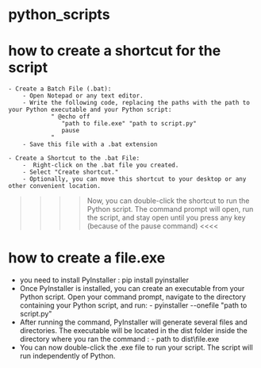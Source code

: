 # python_scripts


# how to create a shortcut for the script 
    - Create a Batch File (.bat):
        - Open Notepad or any text editor.
        - Write the following code, replacing the paths with the path to your Python executable and your Python script:
                " @echo off
                   "path to file.exe" "path to script.py"
                   pause
                "
        - Save this file with a .bat extension

    - Create a Shortcut to the .bat File:
        -  Right-click on the .bat file you created.
        - Select "Create shortcut."
        - Optionally, you can move this shortcut to your desktop or any other convenient location. 

 >>>> Now, you can double-click the shortcut to run the Python script. The command prompt will open, run the script, and stay open until you press any key (because of the pause command) <<<<



 # how to create a file.exe 
   - you need to install PyInstaller : pip install pyinstaller
   - Once PyInstaller is installed, you can create an executable from your Python script. Open your command prompt, navigate to the directory   containing your Python script, and run: 
         - pyinstaller --onefile "path to script.py"
   - After running the command, PyInstaller will generate several files and directories. The executable will be located in the dist folder inside the directory where you ran the command : 
         - path to dist\file.exe
   - You can now double-click the .exe file to run your script. The script will run independently of Python.

